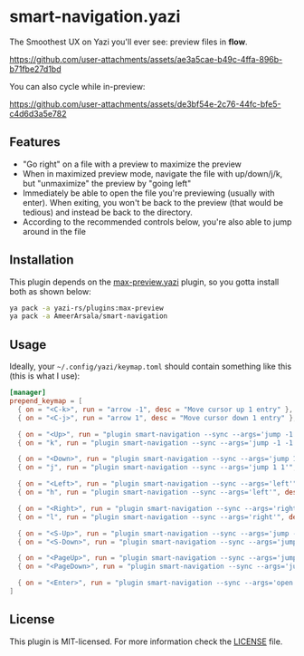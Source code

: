 # smart-navigation.yazi

The Smoothest UX on Yazi you'll ever see: preview files in **flow**.

<https://github.com/user-attachments/assets/ae3a5cae-b49c-4ffa-896b-b71fbe27d1bd>

You can also cycle while in-preview:

<https://github.com/user-attachments/assets/de3bf54e-2c76-44fc-bfe5-c4d6d3a5e782>

## Features

- "Go right" on a file with a preview to maximize the preview
- When in maximized preview mode, navigate the file with up/down/j/k, but "unmaximize" the preview by "going left"
- Immediately be able to open the file you're previewing (usually with enter). When exiting, you won't be back to the preview (that would be tedious) and instead be back to the directory.
- According to the recommended controls below, you're also able to jump around in the file

## Installation

This plugin depends on the [max-preview.yazi](https://github.com/yazi-rs/plugins/blob/main/max-preview.yazi) plugin, so you gotta install both as shown below:

```sh
ya pack -a yazi-rs/plugins:max-preview
ya pack -a AmeerArsala/smart-navigation
```

## Usage

Ideally, your `~/.config/yazi/keymap.toml` should contain something like this (this is what I use):

```toml
[manager]
prepend_keymap = [
  { on = "<C-k>", run = "arrow -1", desc = "Move cursor up 1 entry" },  # i promise this will make sense
  { on = "<C-j>", run = "arrow 1", desc = "Move cursor down 1 entry" }, # i promise this will make sense

  { on = "<Up>", run = "plugin smart-navigation --sync --args='jump -1 -1'", desc = "Go up" },
  { on = "k", run = "plugin smart-navigation --sync --args='jump -1 -1'", desc = "Go up" },

  { on = "<Down>", run = "plugin smart-navigation --sync --args='jump 1 1'", desc = "Go down" },
  { on = "j", run = "plugin smart-navigation --sync --args='jump 1 1'", desc = "Go down" },

  { on = "<Left>", run = "plugin smart-navigation --sync --args='left'", desc = "Go left" },
  { on = "h", run = "plugin smart-navigation --sync --args='left'", desc = "Go left" },

  { on = "<Right>", run = "plugin smart-navigation --sync --args='right'", desc = "Go right" },
  { on = "l", run = "plugin smart-navigation --sync --args='right'", desc = "Go right" },

  { on = "<S-Up>", run = "plugin smart-navigation --sync --args='jump -5 -50'", desc = "Jump upward" },
  { on = "<S-Down>", run = "plugin smart-navigation --sync --args='jump 5 50'", desc = "Jump downward" },

  { on = "<PageUp>", run = "plugin smart-navigation --sync --args='jump -50% -100'", desc = "Jump up half a page" },
  { on = "<PageDown>", run = "plugin smart-navigation --sync --args='jump 50% 100'", desc = "Jump down half a page" },

  { on = "<Enter>", run = "plugin smart-navigation --sync --args='open'", desc = "Open selected files" },
]
```

## License

This plugin is MIT-licensed. For more information check the [LICENSE](LICENSE) file.
